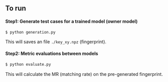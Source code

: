 ## To run

#### Step1: Generate test cases for a trained model (owner model)

```python
$ python generation.py 
```
This will saves an file `./key_xy.npz` (fingerprint). 

#### Step2: Metric evaluations between models 

```python
$ python evaluate.py 
```
This will calculate the MR (matching rate) on the pre-generated fingerprint. 
